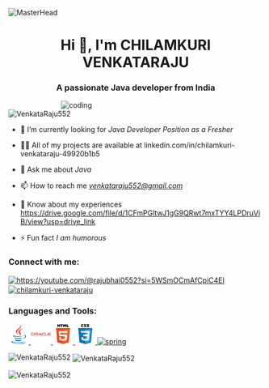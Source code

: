 ![MasterHead](https://camo.githubusercontent.com/b463b135e1c1e02be49b5a821922be8caa5c2ca2274663c1dd30227872f9d59d/68747470733a2f2f6469676974616c65646765746563682e696e2f696d616765732f42616e6e65725f30332e676966)
<h1 align="center">Hi 👋, I'm CHILAMKURI VENKATARAJU</h1>
<h3 align="center">A passionate Java developer from India</h3>
<img align="right" alt="coding" width="400" src="https://camo.githubusercontent.com/19db51af5f90f1b152bc0b9078f5fe97053955be5074f03f17019c70345bdcdb/68747470733a2f2f6d69726f2e6d656469756d2e636f6d2f6d61782f313336302f302a37513379765349765f7430696f4a2d5a2e676966">
<p align="left"> <img src="https://komarev.com/ghpvc/?username=VenkataRaju552&label=Profile%20views&color=0e75b6&style=flat" alt="VenkataRaju552" /> </p>

- 🌱 I’m currently looking for *Java Developer Position as a Fresher*

- 👨‍💻 All of my projects are available at linkedin.com/in/chilamkuri-venkataraju-49920b1b5

- 💬 Ask me about *Java*

- 📫 How to reach me *venkataraju552@gmail.com*

- 📄 Know about my experiences https://drive.google.com/file/d/1CFmPGltwJ1gG9QRwt7mxTYY4LPDruViB/view?usp=drive_link

- ⚡ Fun fact *I am humorous*

<h3 align="left">Connect with me:</h3>
<p align="left">
<a href="https://youtube.com/@rajubhai0552?si=5WSmOCmAfCpiC4EI" target="blank"><img align="center" src="https://raw.githubusercontent.com/rahuldkjain/github-profile-readme-generator/master/src/images/icons/Social/youtube.svg" alt="https://youtube.com/@rajubhai0552?si=5WSmOCmAfCpiC4EI" height="30" width="40" /></a>
  <a href=" linkedin.com/in/chilamkuri-venkataraju-49920b1b5
" target="blank"><img align="center" src="https://raw.githubusercontent.com/rahuldkjain/github-profile-readme-generator/master/src/images/icons/Social/linked-in-alt.svg" alt="chilamkuri-venkataraju" height="30" width="40" /></a>
</p>

<h3 align="left">Languages and Tools:</h3>
<p align="left"> <a href="https://www.java.com" target="_blank" rel="noreferrer"> <img src="https://raw.githubusercontent.com/devicons/devicon/master/icons/java/java-original.svg" alt="java" width="40" height="40"/>  <a href="https://www.oracle.com/" target="_blank" rel="noreferrer"> <img src="https://raw.githubusercontent.com/devicons/devicon/master/icons/oracle/oracle-original.svg" alt="oracle" width="40" height="40"/> </a>  <a href="https://www.w3.org/html/" target="_blank" rel="noreferrer"> <img src="https://raw.githubusercontent.com/devicons/devicon/master/icons/html5/html5-original-wordmark.svg" alt="html5" width="40" height="40"/> </a>  <a href="https://www.w3schools.com/css/" target="_blank" rel="noreferrer"> <img src="https://raw.githubusercontent.com/devicons/devicon/master/icons/css3/css3-original-wordmark.svg" alt="css3" width="40" height="40"/> </a> <a href="https://spring.io/" target="_blank" rel="noreferrer"> <img src="https://www.vectorlogo.zone/logos/springio/springio-icon.svg" alt="spring" width="40" height="40"/> </a> </p>

<p><img align="left" src="https://github-readme-stats.vercel.app/api/top-langs?username=VenkataRaju552&show_icons=true&locale=en&layout=compact" alt="VenkataRaju552" /></p>

<p>&nbsp;<img align="center" src="https://github-readme-stats.vercel.app/api?username=VenkataRaju552&show_icons=true&locale=en" alt="VenkataRaju552" /></p>

<p><img align="center" src="https://github-readme-streak-stats.herokuapp.com/?user=VenkataRaju552&" alt="VenkataRaju552" /></p>
